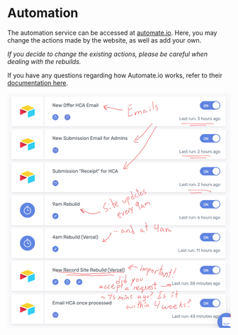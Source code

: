 # Automation

The automation service can be accessed at [automate.io](https://automate.io/). Here, you may change the actions made by the website, as well as add your own. 

*If you decide to change the existing actions, please be careful when dealing with the rebuilds.*

If you have any questions regarding how Automate.io works, refer to their [documentation here](https://docs.automate.io/en/).

![](../static/automate.png)